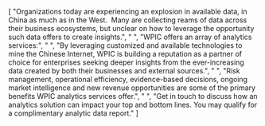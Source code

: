 [
    "Organizations today are experiencing an explosion in available data, in China as much as in the West.  Many are collecting reams of data across their business ecosystems, but unclear on how to leverage the opportunity such data offers to create insights.",
    " ",
    "WPIC offers an array of analytics services:",
    " ",
    "By leveraging customized and available technologies to mine the Chinese Internet, WPIC is building a reputation as a partner of choice for enterprises seeking deeper insights from the ever-increasing data created by both their businesses and external sources.",
    " ",
    "Risk management, operational efficiency, evidence-based decisions, ongoing market intelligence and new revenue opportunities are some of the primary benefits WPIC analytics services offer.",
    " ",
    "Get in touch to discuss how an analytics solution can impact your top and bottom lines. You may qualify for a complimentary analytic data report."
]